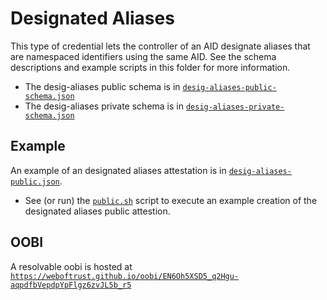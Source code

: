 # Designated Aliases
This type of credential lets the controller of an AID designate aliases that are namespaced identifiers using the same AID.
See the schema descriptions and example scripts in this folder for more information.
* The desig-aliases public schema is in [`desig-aliases-public-schema.json`](desig-aliases-public-schema.json)
* The desig-aliases private schema is in [`desig-aliases-private-schema.json`](desig-aliases-private-schema.json)

## Example
An example of an designated aliases attestation is in [`desig-aliases-public.json`](examples/desig-aliases-public.json).
* See (or run) the [`public.sh`](examples/public.sh) script to execute an example creation of the designated aliases public attestion.

## OOBI
A resolvable oobi is hosted at [`https://weboftrust.github.io/oobi/EN6Oh5XSD5_q2Hgu-aqpdfbVepdpYpFlgz6zvJL5b_r5`](https://weboftrust.github.io/oobi/EN6Oh5XSD5_q2Hgu-aqpdfbVepdpYpFlgz6zvJL5b_r5/)
